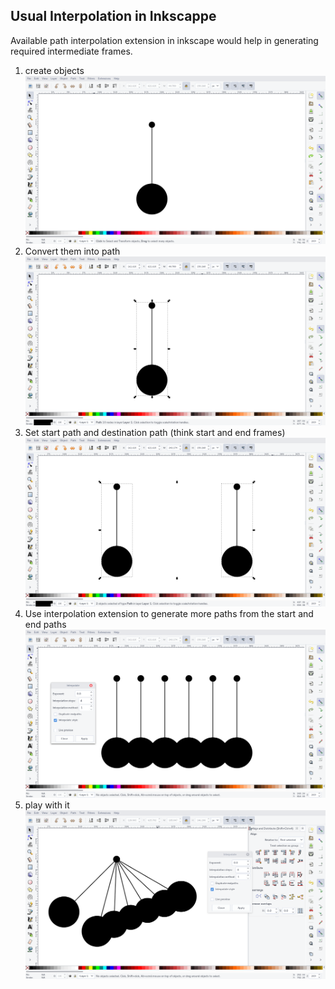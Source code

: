 ## Usual Interpolation in Inkscappe

Available path interpolation extension in inkscape would help in generating required intermediate frames.

1. create objects 
![creating objects](/img/interpolation/1.png)
2. Convert them into path
![convert intp paths](/img/interpolation/2.png)
3. Set start path and destination path   (think start and end frames)
![start and end paths](/img/interpolation/3.png)
4. Use interpolation extension to generate more paths from the start and end paths
![use interpolation extension](/img/interpolation/4.png)
5. play with it
![set the destination path](/img/interpolation/5.png)
